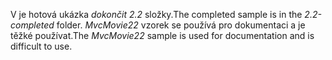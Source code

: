 <span data-ttu-id="c2c43-101">V je hotová ukázka *dokončit 2.2* složky.</span><span class="sxs-lookup"><span data-stu-id="c2c43-101">The completed sample is in the *2.2-completed* folder.</span></span> <span data-ttu-id="c2c43-102">*MvcMovie22* vzorek se používá pro dokumentaci a je těžké používat.</span><span class="sxs-lookup"><span data-stu-id="c2c43-102">The *MvcMovie22* sample is used for documentation and is difficult to use.</span></span>